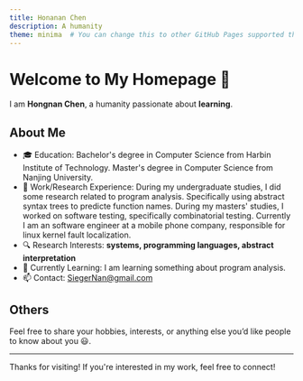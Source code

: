 ```yaml
---
title: Honanan Chen
description: A humanity
theme: minima  # You can change this to other GitHub Pages supported themes
---
```


# Welcome to My Homepage 👋

I am **Hongnan Chen**, a humanity passionate about **learning**.

## About Me

- 🎓 Education: Bachelor's degree in Computer Science from Harbin Institute of Technology. Master's degree in Computer Science from Nanjing University.
- 💼 Work/Research Experience: During my undergraduate studies, I did some research related to program analysis. Specifically using abstract syntax trees to predicte function names. During my masters' studies, I worked on software testing, specifically combinatorial testing. Currently I am an software engineer at a mobile phone company, responsible for linux kernel fault localization.
- 🔍 Research Interests: **systems, programming languages, abstract interpretation**
- 🌱 Currently Learning: I am learning something about program analysis.
- 📫 Contact: SiegerNan@gmail.com


## Others

Feel free to share your hobbies, interests, or anything else you’d like people to know about you 😃.

---

Thanks for visiting! If you're interested in my work, feel free to connect!
